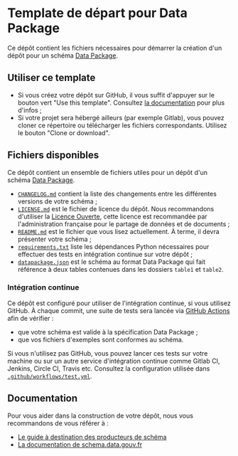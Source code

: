 <MenuSchema />

# Template de départ pour Data Package

Ce dépôt contient les fichiers nécessaires pour démarrer la création d'un dépôt pour un schéma [Data Package](https://specs.frictionlessdata.io/data-package/).

## Utiliser ce template

- Si vous créez votre dépôt sur GitHub, il vous suffit d'appuyer sur le bouton vert "Use this template". Consultez [la documentation](https://help.github.com/en/github/creating-cloning-and-archiving-repositories/creating-a-repository-from-a-template) pour plus d'infos ;
- Si votre projet sera hébergé ailleurs (par exemple Gitlab), vous pouvez cloner ce répertoire ou télécharger les fichiers correspondants. Utilisez le bouton "Clone or download".

## Fichiers disponibles

Ce dépôt contient un ensemble de fichiers utiles pour un dépôt d'un schéma [Data Package](https://specs.frictionlessdata.io/data-package/).

- [`CHANGELOG.md`](CHANGELOG.md) contient la liste des changements entre les différentes versions de votre schéma ;
- [`LICENSE.md`](LICENSE.md) est le fichier de licence du dépôt. Nous recommandons d'utiliser la [Licence Ouverte](https://www.etalab.gouv.fr/licence-ouverte-open-licence), cette licence est recommandée par l'administration française pour le partage de données et de documents ;
- [`README.md`](README.md) est le fichier que vous lisez actuellement. À terme, il devra présenter votre schéma ;
- [`requirements.txt`](requirements.txt) liste les dépendances Python nécessaires pour effectuer des tests en intégration continue sur votre dépôt ;
- [`datapackage.json`](datapackage.json) est le schéma au format Data Package qui fait référence à deux tables contenues dans les dossiers `table1` et `table2`.

### Intégration continue

Ce dépôt est configuré pour utiliser de l'intégration continue, si vous utilisez GitHub. À chaque commit, une suite de tests sera lancée via [GitHub Actions](https://github.com/features/actions) afin de vérifier :

- que votre schéma est valide à la spécification Data Package ;
- que vos fichiers d'exemples sont conformes au schéma.

Si vous n'utilisez pas GitHub, vous pouvez lancer ces tests sur votre machine ou sur un autre service d'intégration continue comme Gitlab CI, Jenkins, Circle CI, Travis etc. Consultez la configuration utilisée dans [`.github/workflows/test.yml`](.github/workflows/test.yml).


## Documentation

Pour vous aider dans la construction de votre dépôt, nous vous recommandons de vous référer à :

- [Le guide à destination des producteurs de schéma](https://guides.data.gouv.fr/guides-open-data/guide-qualite)
- [La documentation de schema.data.gouv.fr](https://schema.data.gouv.fr)